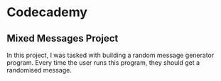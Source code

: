 # Codecademy
## Mixed Messages Project

In this project, I was tasked with building a random message generator program. Every time the user runs this program, they should get a randomised message.
